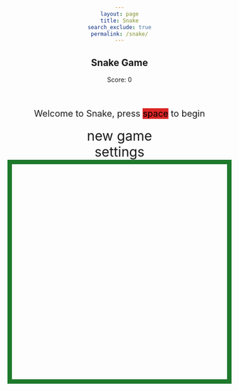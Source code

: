 ```yaml
---
layout: page
title: Snake
search_exclude: true
permalink: /snake/
---
```


<style>
    body {
        text-align: center;
    }

    .wrap {
        margin-left: auto;
        margin-right: auto;
    }

    canvas {
        border-style: solid;
        border-width: 10px;
        border-color: rgb(30, 121, 44);
        display: block;
        margin: 0 auto;
    }

    #gameover p, #setting p, #menu p {
        font-size: 20px;
    }

    #gameover a, #setting a, #menu a {
        font-size: 30px;
        display: block;
    }

    #gameover a:hover, #setting a:hover, #menu a:hover {
        cursor: pointer;
    }

    #menu {
        display: block;
    }

    #gameover {
        display: none;
    }

    #setting {
        display: none;
    }
</style>

<h2>Snake Game</h2>
<div class="container">
    <header class="pb-3 mb-4 border-bottom border-primary text-dark">
        <p class="fs-4">Score: <span id="score_value">0</span></p>
    </header>
    <div class="container bg-secondary" style="text-align:center;">
        <div id="menu" class="py-4 text-light">
            <p>Welcome to Snake, press <span style="background-color: rgb(220,37,37); color: #000000">space</span> to begin</p>
            <a id="new_game" class="link-alert">new game</a>
            <a id="setting_menu" class="link-alert">settings</a>
        </div>
        <div id="gameover" class="py-4 text-light">
            <p>Game Over, press <span style="background-color:rgb(220, 37, 37); color: #000000">space</span> to try again</p>
            <a id="new_game1" class="link-alert">new game</a>
            <a id="setting_menu1" class="link-alert">settings</a>
        </div>
        <canvas id="snake" class="wrap" width="400" height="400" tabindex="1"></canvas>
        <div id="setting" class="py-4 text-light">
            <p>Settings Screen, press <span style="background-color:rgb(220, 37, 37); color: #000000">space</span> to go back to playing</p>
            <a id="new_game2" class="link-alert">new game</a>
            <br>
            <p>Speed:
                <input id="speed1" type="radio" name="speed" value="200" checked />
                <label for="speed1">Slow</label>
                <input id="speed2" type="radio" name="speed" value="150" />
                <label for="speed2">Normal</label>
                <input id="speed3" type="radio" name="speed" value="100" />
                <label for="speed3">Fast</label>
            </p>
            <p>Wall:
                <input id="wallon" type="radio" name="wall" value="1" checked />
                <label for="wallon">On</label>
                <input id="walloff" type="radio" name="wall" value="0" />
                <label for="walloff">Off</label>
            </p>
        </div>
    </div>
</div>

<script>
(function () {
    const canvas = document.getElementById("snake");
    const ctx = canvas.getContext("2d");
    const BLOCK = 20;
    const ele_score = document.getElementById("score_value");
    const speed_setting = document.getElementsByName("speed");
    const wall_setting = document.getElementsByName("wall");
    const screen_menu = document.getElementById("menu");
    const screen_game_over = document.getElementById("gameover");
    const screen_setting = document.getElementById("setting");
    const button_new_game = document.getElementById("new_game");
    const button_new_game1 = document.getElementById("new_game1");
    const button_new_game2 = document.getElementById("new_game2");
    const button_setting_menu = document.getElementById("setting_menu");
    const button_setting_menu1 = document.getElementById("setting_menu1");

    let SCREEN = -1;
    let snake;
    let snake_dir;
    let snake_next_dir;
    let snake_speed;
    let food = { x: 0, y: 0 };
    let score;
    let wall;

    // Set snake color to light brown
    const snakeColor = "#D2B48C"; // Light brown

    // Game logic
    function initGame() {
        snake = [
            { x: 5, y: 5 },
            { x: 4, y: 5 },
            { x: 3, y: 5 }
        ];
        snake_dir = "RIGHT";
        snake_next_dir = "RIGHT";
        score = 0;
        food = {
            x: Math.floor(Math.random() * (canvas.width / BLOCK)),
            y: Math.floor(Math.random() * (canvas.height / BLOCK))
        };
        snake_speed = 150; // Default speed
        if (speed_setting[0].checked) {
            snake_speed = 200; // Slow
        } else if (speed_setting[1].checked) {
            snake_speed = 150; // Normal
        } else if (speed_setting[2].checked) {
            snake_speed = 100; // Fast
        }
        if (wall_setting[0].checked) {
            wall = true;
        } else {
            wall = false;
        }
        gameLoop();
    }

    function drawBackground() {
        ctx.fillStyle = "green";
        ctx.fillRect(0, 0, canvas.width, canvas.height); // Full green background
    }

    function drawDiamondField() {
        // Draw the diamond field
        const baseRadius = 5;
        const diamondSize = 12;

        // Base positions in the shape of a diamond
        const bases = [
            { x: canvas.width / 2, y: canvas.height / 2 - diamondSize },  // Home plate (top)
            { x: canvas.width / 2 + diamondSize, y: canvas.height / 2 },  // First base (right)
            { x: canvas.width / 2, y: canvas.height / 2 + diamondSize },  // Second base (bottom)
            { x: canvas.width / 2 - diamondSize, y: canvas.height / 2 },  // Third base (left)
        ];

        // Draw the field bases
        ctx.fillStyle = "white";
        bases.forEach(base => {
            ctx.beginPath();
            ctx.arc(base.x, base.y, baseRadius, 0, 2 * Math.PI);
            ctx.fill();
        });

        // Draw the diamond infield (green area between bases)
        ctx.fillStyle = "darkgreen";
        ctx.beginPath();
        ctx.moveTo(bases[0].x, bases[0].y); // home plate
        ctx.lineTo(bases[1].x, bases[1].y); // first base
        ctx.lineTo(bases[2].x, bases[2].y); // second base
        ctx.lineTo(bases[3].x, bases[3].y); // third base
        ctx.closePath();
        ctx.fill();
    }

    function drawSnake() {
        ctx.fillStyle = snakeColor; // Set snake color to light brown
        for (let i = 0; i < snake.length; i++) {
            ctx.fillRect(snake[i].x * BLOCK, snake[i].y * BLOCK, BLOCK, BLOCK);
        }
    }

    function drawFood() {
        // Draw food as a white circle with red stitches
        ctx.fillStyle = "white";
        ctx.beginPath();
        ctx.arc(food.x * BLOCK + BLOCK / 2, food.y * BLOCK + BLOCK / 2, BLOCK / 2, 0, 2 * Math.PI);
        ctx.fill();
        
        // Draw the red stitches (lines) of the baseball
        ctx.strokeStyle = "red";
        ctx.lineWidth = 2;
        
        // Drawing two lines crossing to simulate the stitches of a baseball
        ctx.beginPath();
        ctx.moveTo(food.x * BLOCK + BLOCK / 4, food.y * BLOCK + BLOCK / 2);
        ctx.lineTo(food.x * BLOCK + 3 * BLOCK / 4, food.y * BLOCK + BLOCK / 2);
        ctx.stroke();
        
        ctx.beginPath();
        ctx.moveTo(food.x * BLOCK + BLOCK / 2, food.y * BLOCK + BLOCK / 4);
        ctx.lineTo(food.x * BLOCK + BLOCK / 2, food.y * BLOCK + 3 * BLOCK / 4);
        ctx.stroke();
    }

    function updateSnakePosition() {
        let head = { ...snake[0] };

        if (snake_next_dir === "UP") head.y--;
        if (snake_next_dir === "DOWN") head.y++;
        if (snake_next_dir === "LEFT") head.x--;
        if (snake_next_dir === "RIGHT") head.x++;

        snake.unshift(head); // Add the new head

        // If snake eats food, increase score and spawn new food
        if (head.x === food.x && head.y === food.y) {
            score++;
            ele_score.innerText = score;
            food = {
                x: Math.floor(Math.random() * (canvas.width / BLOCK)),
                y: Math.floor(Math.random() * (canvas.height / BLOCK))
            };
        } else {
            snake.pop(); // Remove the last part of the snake
        }

        // Wall collision check (if enabled)
        if (wall) {
            if (head.x < 0 || head.x >= canvas.width / BLOCK || head.y < 0 || head.y >= canvas.height / BLOCK) {
                gameOver();
            }
        }

        // Self-collision check
        for (let i = 1; i < snake.length; i++) {
            if (head.x === snake[i].x && head.y === snake[i].y) {
                gameOver();
            }
        }
    }

    function gameOver() {
        SCREEN = 0;
        screen_game_over.style.display = "block";
    }

    function gameLoop() {
        if (SCREEN !== 1) return;

        // Game screen logic
        drawBackground();
        drawDiamondField();
        drawSnake();
        drawFood();
        updateSnakePosition();

        setTimeout(gameLoop, snake_speed);
    }

    // Event listeners for controls
    window.addEventListener("keydown", (e) => {
        if (e.key === "ArrowUp" && snake_dir !== "DOWN") {
            snake_next_dir = "UP";
        } else if (e.key === "ArrowDown" && snake_dir !== "UP") {
            snake_next_dir = "DOWN";
        } else if (e.key === "ArrowLeft" && snake_dir !== "RIGHT") {
            snake_next_dir = "LEFT";
        } else if (e.key === "ArrowRight" && snake_dir !== "LEFT") {
            snake_next_dir = "RIGHT";
        } else if (e.key === " " && SCREEN === 1) {
            initGame(); // Start new game
            screen_game_over.style.display = "none";
        }
    });

    button_new_game.addEventListener("click", initGame);
    button_new_game1.addEventListener("click", initGame);
    button_new_game2.addEventListener("click", initGame);
    button_setting_menu.addEventListener("click", () => {
        screen_menu.style.display = "none";
        screen_setting.style.display = "block";
    });
})();
</script>
